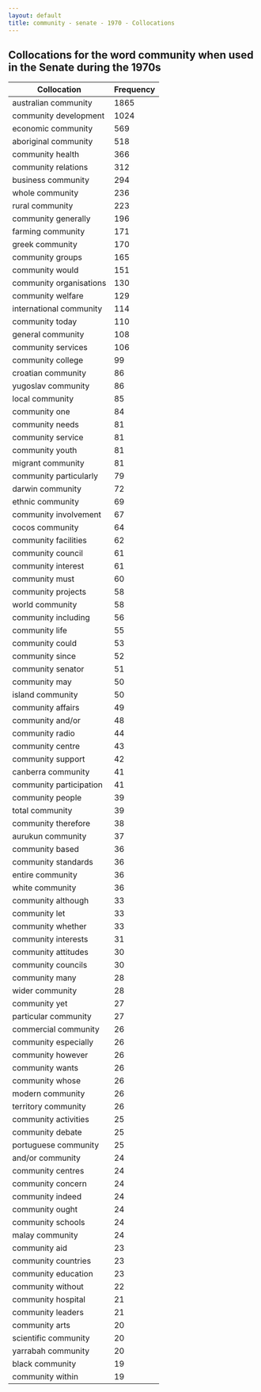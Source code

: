 ```yaml
---
layout: default
title: community - senate - 1970 - Collocations
---
```

## Collocations for the word **community** when used in the Senate during the 1970s

| Collocation | Frequency |
|--------------|----------------|
|australian community|1865|
|community development|1024|
|economic community|569|
|aboriginal community|518|
|community health|366|
|community relations|312|
|business community|294|
|whole community|236|
|rural community|223|
|community generally|196|
|farming community|171|
|greek community|170|
|community groups|165|
|community would|151|
|community organisations|130|
|community welfare|129|
|international community|114|
|community today|110|
|general community|108|
|community services|106|
|community college|99|
|croatian community|86|
|yugoslav community|86|
|local community|85|
|community one|84|
|community needs|81|
|community service|81|
|community youth|81|
|migrant community|81|
|community particularly|79|
|darwin community|72|
|ethnic community|69|
|community involvement|67|
|cocos community|64|
|community facilities|62|
|community council|61|
|community interest|61|
|community must|60|
|community projects|58|
|world community|58|
|community including|56|
|community life|55|
|community could|53|
|community since|52|
|community senator|51|
|community may|50|
|island community|50|
|community affairs|49|
|community and/or|48|
|community radio|44|
|community centre|43|
|community support|42|
|canberra community|41|
|community participation|41|
|community people|39|
|total community|39|
|community therefore|38|
|aurukun community|37|
|community based|36|
|community standards|36|
|entire community|36|
|white community|36|
|community although|33|
|community let|33|
|community whether|33|
|community interests|31|
|community attitudes|30|
|community councils|30|
|community many|28|
|wider community|28|
|community yet|27|
|particular community|27|
|commercial community|26|
|community especially|26|
|community however|26|
|community wants|26|
|community whose|26|
|modern community|26|
|territory community|26|
|community activities|25|
|community debate|25|
|portuguese community|25|
|and/or community|24|
|community centres|24|
|community concern|24|
|community indeed|24|
|community ought|24|
|community schools|24|
|malay community|24|
|community aid|23|
|community countries|23|
|community education|23|
|community without|22|
|community hospital|21|
|community leaders|21|
|community arts|20|
|scientific community|20|
|yarrabah community|20|
|black community|19|
|community within|19|
